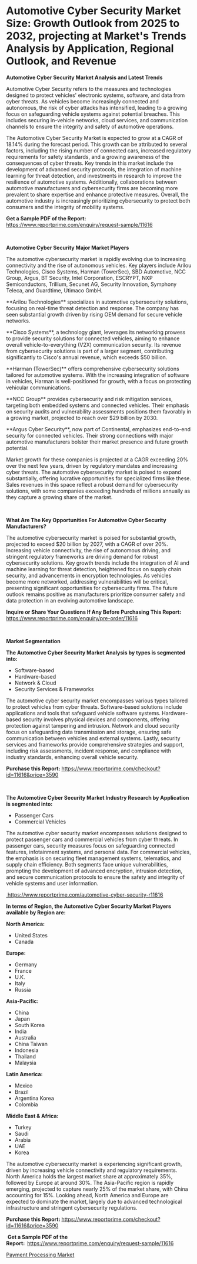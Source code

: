 <p><h1>Automotive Cyber Security Market Size: Growth Outlook from 2025 to 2032, projecting at Market's Trends Analysis by Application, Regional Outlook, and Revenue</h1></p><p><strong>Automotive Cyber Security Market Analysis and Latest Trends</strong></p>
<p><p>Automotive Cyber Security refers to the measures and technologies designed to protect vehicles' electronic systems, software, and data from cyber threats. As vehicles become increasingly connected and autonomous, the risk of cyber attacks has intensified, leading to a growing focus on safeguarding vehicle systems against potential breaches. This includes securing in-vehicle networks, cloud services, and communication channels to ensure the integrity and safety of automotive operations.</p><p>The Automotive Cyber Security Market is expected to grow at a CAGR of 18.14% during the forecast period. This growth can be attributed to several factors, including the rising number of connected cars, increased regulatory requirements for safety standards, and a growing awareness of the consequences of cyber threats. Key trends in this market include the development of advanced security protocols, the integration of machine learning for threat detection, and investments in research to improve the resilience of automotive systems. Additionally, collaborations between automotive manufacturers and cybersecurity firms are becoming more prevalent to share expertise and enhance protective measures. Overall, the automotive industry is increasingly prioritizing cybersecurity to protect both consumers and the integrity of mobility systems.</p></p>
<p><strong>Get a Sample PDF of the Report:&nbsp;</strong> <a href="https://www.reportprime.com/enquiry/request-sample/11616?utm_campaign=2185&utm_medium=2&utm_source=Github&utm_content=ia&utm_term=21032025&utm_id=automotive-cyber-security">https://www.reportprime.com/enquiry/request-sample/11616</a></p>
<p>&nbsp;</p>
<p><strong>Automotive Cyber Security Major Market Players</strong></p>
<p><p>The automotive cybersecurity market is rapidly evolving due to increasing connectivity and the rise of autonomous vehicles. Key players include Arilou Technologies, Cisco Systems, Harman (TowerSec), SBD Automotive, NCC Group, Argus, BT Security, Intel Corporation, ESCRYPT, NXP Semiconductors, Trillium, Secunet AG, Security Innovation, Symphony Teleca, and Guardtime, Utimaco GmbH.</p><p>**Arilou Technologies** specializes in automotive cybersecurity solutions, focusing on real-time threat detection and response. The company has seen substantial growth driven by rising OEM demand for secure vehicle networks.</p><p>**Cisco Systems**, a technology giant, leverages its networking prowess to provide security solutions for connected vehicles, aiming to enhance overall vehicle-to-everything (V2X) communication security. Its revenue from cybersecurity solutions is part of a larger segment, contributing significantly to Cisco's annual revenue, which exceeds $50 billion.</p><p>**Harman (TowerSec)** offers comprehensive cybersecurity solutions tailored for automotive systems. With the increasing integration of software in vehicles, Harman is well-positioned for growth, with a focus on protecting vehicular communications.</p><p>**NCC Group** provides cybersecurity and risk mitigation services, targeting both embedded systems and connected vehicles. Their emphasis on security audits and vulnerability assessments positions them favorably in a growing market, projected to reach over $29 billion by 2030.</p><p>**Argus Cyber Security**, now part of Continental, emphasizes end-to-end security for connected vehicles. Their strong connections with major automotive manufacturers bolster their market presence and future growth potential.</p><p>Market growth for these companies is projected at a CAGR exceeding 20% over the next few years, driven by regulatory mandates and increasing cyber threats. The automotive cybersecurity market is poised to expand substantially, offering lucrative opportunities for specialized firms like these. Sales revenues in this space reflect a robust demand for cybersecurity solutions, with some companies exceeding hundreds of millions annually as they capture a growing share of the market.</p></p>
<p>&nbsp;</p>
<p><strong>What Are The Key Opportunities For Automotive Cyber Security Manufacturers?</strong></p>
<p><p>The automotive cybersecurity market is poised for substantial growth, projected to exceed $20 billion by 2027, with a CAGR of over 20%. Increasing vehicle connectivity, the rise of autonomous driving, and stringent regulatory frameworks are driving demand for robust cybersecurity solutions. Key growth trends include the integration of AI and machine learning for threat detection, heightened focus on supply chain security, and advancements in encryption technologies. As vehicles become more networked, addressing vulnerabilities will be critical, presenting significant opportunities for cybersecurity firms. The future outlook remains positive as manufacturers prioritize consumer safety and data protection in an evolving automotive landscape.</p></p>
<p><strong>Inquire or Share Your Questions If Any Before Purchasing This Report:</strong> <a href="https://www.reportprime.com/enquiry/pre-order/11616?utm_campaign=2185&utm_medium=2&utm_source=Github&utm_content=ia&utm_term=21032025&utm_id=automotive-cyber-security">https://www.reportprime.com/enquiry/pre-order/11616</a></p>
<p>&nbsp;</p>
<p><strong>Market Segmentation</strong></p>
<p><strong>The Automotive Cyber Security Market Analysis by types is segmented into:</strong></p>
<p><ul><li>Software-based</li><li>Hardware-based</li><li>Network & Cloud</li><li>Security Services & Frameworks</li></ul></p>
<p><p>The automotive cyber security market encompasses various types tailored to protect vehicles from cyber threats. Software-based solutions include applications and tools that safeguard vehicle software systems. Hardware-based security involves physical devices and components, offering protection against tampering and intrusion. Network and cloud security focus on safeguarding data transmission and storage, ensuring safe communication between vehicles and external systems. Lastly, security services and frameworks provide comprehensive strategies and support, including risk assessments, incident response, and compliance with industry standards, enhancing overall vehicle security.</p></p>
<p><strong>Purchase this Report:&nbsp;</strong><a href="https://www.reportprime.com/checkout?id=11616&price=3590&utm_campaign=2185&utm_medium=2&utm_source=Github&utm_content=ia&utm_term=21032025&utm_id=automotive-cyber-security">https://www.reportprime.com/checkout?id=11616&price=3590</a></p>
<p>&nbsp;</p>
<p><strong>The Automotive Cyber Security Market Industry Research by Application is segmented into:</strong></p>
<p><ul><li>Passenger Cars</li><li>Commercial Vehicles</li></ul></p>
<p><p>The automotive cyber security market encompasses solutions designed to protect passenger cars and commercial vehicles from cyber threats. In passenger cars, security measures focus on safeguarding connected features, infotainment systems, and personal data. For commercial vehicles, the emphasis is on securing fleet management systems, telematics, and supply chain efficiency. Both segments face unique vulnerabilities, prompting the development of advanced encryption, intrusion detection, and secure communication protocols to ensure the safety and integrity of vehicle systems and user information.</p></p>
<p><a href="https://www.reportprime.com/automotive-cyber-security-r11616?utm_campaign=2185&utm_medium=2&utm_source=Github&utm_content=ia&utm_term=21032025&utm_id=automotive-cyber-security">&nbsp;https://www.reportprime.com/automotive-cyber-security-r11616</a></p>
<p><strong>In terms of Region, the Automotive Cyber Security Market Players available by Region are:</strong></p>
<p>
    <p> <strong> North America: </strong>
        <ul>
            <li>United States</li>
            <li>Canada</li>
        </ul>
        </p> 
    <p> <strong> Europe: </strong>
        <ul>
            <li>Germany</li>
            <li>France</li>
            <li>U.K.</li>
            <li>Italy</li>
            <li>Russia</li>
        </ul>
        </p> 
    <p> <strong> Asia-Pacific: </strong>
        <ul>
            <li>China</li>
            <li>Japan</li>
            <li>South Korea</li>
            <li>India</li>
            <li>Australia</li>
            <li>China Taiwan</li>
            <li>Indonesia</li>
            <li>Thailand</li>
            <li>Malaysia</li>
        </ul>
        </p> 
    <p> <strong> Latin America: </strong>
        <ul>
            <li>Mexico</li>
            <li>Brazil</li>
            <li>Argentina Korea</li>
            <li>Colombia</li>
        </ul>
        </p> 
    <p> <strong> Middle East & Africa: </strong>
        <ul>
            <li>Turkey</li>
            <li>Saudi</li>
            <li>Arabia</li>
            <li>UAE</li>
            <li>Korea</li>
        </ul>
    </p>
    </p>
<p><p>The automotive cybersecurity market is experiencing significant growth, driven by increasing vehicle connectivity and regulatory requirements. North America holds the largest market share at approximately 35%, followed by Europe at around 30%. The Asia-Pacific region is rapidly emerging, projected to capture nearly 25% of the market share, with China accounting for 15%. Looking ahead, North America and Europe are expected to dominate the market, largely due to advanced technological infrastructure and stringent cybersecurity regulations.</p></p>
<p><strong>Purchase this Report: </strong><a href="https://www.reportprime.com/checkout?id=11616&price=3590&utm_campaign=2185&utm_medium=2&utm_source=Github&utm_content=ia&utm_term=21032025&utm_id=automotive-cyber-security">https://www.reportprime.com/checkout?id=11616&price=3590</a></p>
<p>&nbsp;<strong>Get a Sample PDF of the Report:&nbsp;&nbsp;</strong><a href="https://www.reportprime.com/enquiry/request-sample/11616?utm_campaign=2185&utm_medium=2&utm_source=Github&utm_content=ia&utm_term=21032025&utm_id=automotive-cyber-security">https://www.reportprime.com/enquiry/request-sample/11616</a></p>
<p><strong></strong></p>
<p><p><a href="https://github.com/luckyshygirl/Market-Research-Report-List-7/blob/main/payment-processing-market.md?utm_campaign=2185&utm_medium=2&utm_source=Github&utm_content=ia&utm_term=21032025&utm_id=automotive-cyber-security">Payment Processing Market</a></p></p>